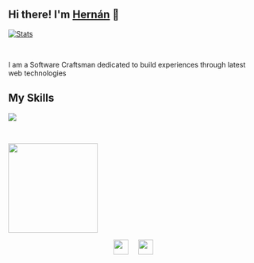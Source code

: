 ## Hi there! I'm <a href="https://hernancote.herokuapp.com" target="_blank">Hernán</a> 👋

<p align = 'left'>

[![Stats](https://github-stats-alpha.vercel.app/api?username=hernancote&cc=000&tc=fff&ic=fff&bc=000 "Stats")](https://github-stats-alpha.vercel.app/api?username=tuhinpal&cc=000&tc=fff&ic=fff&bc=000 "Stats")

</br>

<p>I am a Software Craftsman dedicated to build experiences through latest web technologies 

</br>

## My Skills

<p align="left">
  <a href="https://skillicons.dev">
    <img src="https://skillicons.dev/icons?i=cs,js,dotnet,nodejs,nextjs,react,redux,css,html,git,kubernetes,docker,azure,aws,powershell,bash,webpack,visualstudio,vscode" />
  </a>
</p>

</br>

<p align="left"> 
<img height="180em" src="https://github-readme-stats.vercel.app/api/top-langs/?username=hernancote&langs_count=12&layout=compact&theme=dark" />

</br>
<p align="center">
<a href = 'https://www.linkedin.com/in/hernancote' target="_blank"> <img width = '30px' align= 'center' src="https://raw.githubusercontent.com/rahulbanerjee26/githubAboutMeGenerator/main/icons/linked-in-alt.svg"/></a> 
&nbsp;
&nbsp;
<a href = 'https://www.github.com/hernancote' target="_blank"> <img width = '30px' align= 'center' src="https://raw.githubusercontent.com/rahulbanerjee26/githubAboutMeGenerator/main/icons/github.svg"/></a> 
